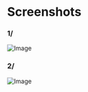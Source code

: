 # Screenshots

### 1/

![Image](https://botble.com/storage/uploads/1/docs/payment/payment.png)

### 2/

![Image](https://botble.com/storage/uploads/1/docs/payment/payment-2.png)